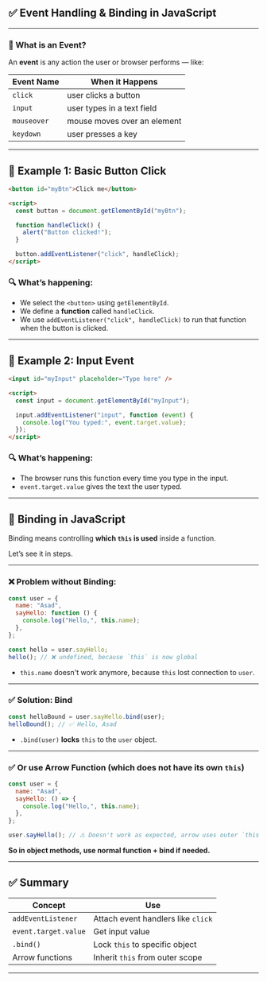 ## ✅ **Event Handling & Binding in JavaScript**

---

### 📌 What is an Event?

An **event** is any action the user or browser performs — like:

| Event Name  | When it Happens             |
| ----------- | --------------------------- |
| `click`     | user clicks a button        |
| `input`     | user types in a text field  |
| `mouseover` | mouse moves over an element |
| `keydown`   | user presses a key          |

---

## 🧪 Example 1: Basic Button Click

```html
<button id="myBtn">Click me</button>

<script>
  const button = document.getElementById("myBtn");

  function handleClick() {
    alert("Button clicked!");
  }

  button.addEventListener("click", handleClick);
</script>
```

### 🔍 What’s happening:

- We select the `<button>` using `getElementById`.
- We define a **function** called `handleClick`.
- We use `addEventListener("click", handleClick)` to run that function when the button is clicked.

---

## 🧪 Example 2: Input Event

```html
<input id="myInput" placeholder="Type here" />

<script>
  const input = document.getElementById("myInput");

  input.addEventListener("input", function (event) {
    console.log("You typed:", event.target.value);
  });
</script>
```

### 🔍 What’s happening:

- The browser runs this function every time you type in the input.
- `event.target.value` gives the text the user typed.

---

## 🧠 Binding in JavaScript

Binding means controlling **which `this` is used** inside a function.

Let’s see it in steps.

---

### ❌ Problem without Binding:

```js
const user = {
  name: "Asad",
  sayHello: function () {
    console.log("Hello,", this.name);
  },
};

const hello = user.sayHello;
hello(); // ❌ undefined, because `this` is now global
```

- `this.name` doesn't work anymore, because `this` lost connection to `user`.

---

### ✅ Solution: Bind

```js
const helloBound = user.sayHello.bind(user);
helloBound(); // ✅ Hello, Asad
```

- `.bind(user)` **locks** `this` to the `user` object.

---

### ✅ Or use Arrow Function (which does not have its own `this`)

```js
const user = {
  name: "Asad",
  sayHello: () => {
    console.log("Hello,", this.name);
  },
};

user.sayHello(); // ⚠️ Doesn't work as expected, arrow uses outer `this` (usually global)
```

**So in object methods, use normal function + bind if needed.**

---

## ✅ Summary

| Concept              | Use                                |
| -------------------- | ---------------------------------- |
| `addEventListener`   | Attach event handlers like `click` |
| `event.target.value` | Get input value                    |
| `.bind()`            | Lock `this` to specific object     |
| Arrow functions      | Inherit `this` from outer scope    |

---
